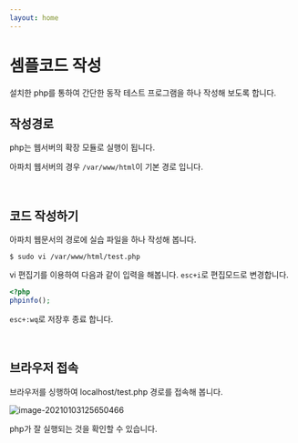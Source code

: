 ```yaml
---
layout: home
---
```




# 셈플코드 작성

설치한 php를 통하여 간단한 동작 테스트 프로그램을 하나 작성해 보도록 합니다.



## 작성경로

php는 웹서버의 확장 모듈로 실행이 됩니다. 

아파치 웹서버의 경우 `/var/www/html`이 기본 경로 입니다.

<br>

## 코드 작성하기

아파치 웹문서의 경로에 실습 파일을 하나 작성해 봅니다.

```
$ sudo vi /var/www/html/test.php
```



vi 편집기를 이용하여 다음과 같이 입력을 해봅니다.  `esc+i`로 편집모드로 변경합니다.

```php
<?php
phpinfo();
```

`esc+:wq`로 저장후 종료 합니다.

<br>


## 브라우저 접속

브라우저를 싱행하여 localhost/test.php 경로를 접속해 봅니다.



![image-20210103125650466](D:\jinydev\linux\src\img\image-20210103125650466.png)



php가 잘 실행되는 것을 확인할 수 있습니다.

